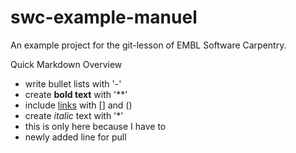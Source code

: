# swc-example-manuel
An example project for the git-lesson of EMBL Software Carpentry.

Quick Markdown Overview

- write bullet lists with '-'
- create **bold text** with '**'
- include [links](http://embl.de) with [] and ()
- create *italic* text with '*'
- this is only here because I have to
- newly added line for pull
